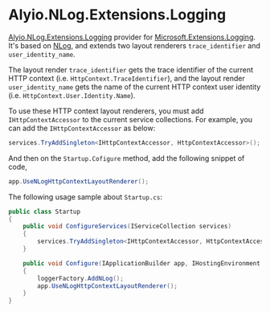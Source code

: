 # Alyio.NLog.Extensions.Logging

[Alyio.NLog.Extensions.Logging](https://github.com/qqbuby/Alyio.NLog.Extensions.Logging) provider for [Microsoft.Extensions.Logging](https://github.com/aspnet/Logging). It's based on [NLog](https://github.com/NLog/NLog), and extends two layout renderers `trace_identifier` and `user_identity_name`.

The layout render `trace_identifier` gets the trace identifier of the current HTTP context (i.e. `HttpContext.TraceIdentifier`), and the layout render `user_identity_name` gets the name of the current HTTP context user identity (i.e. `HttpContext.User.Identity.Name`).

To use these HTTP context layout renderers, you must add `IHttpContextAccessor` to the current service collections. For example, you can add the `IHttpContextAccessor` as below:

```cs
services.TryAddSingleton<IHttpContextAccessor, HttpContextAccessor>();
```

And then on the `Startup.Cofigure` method, add the following snippet of code,

```cs
app.UseNLogHttpContextLayoutRenderer();
```

The following usage sample about `Startup.cs`:


```cs
public class Startup
{
    public void ConfigureServices(IServiceCollection services)
    {
        services.TryAddSingleton<IHttpContextAccessor, HttpContextAccessor>();
    }

    public void Configure(IApplicationBuilder app, IHostingEnvironment env, ILoggerFactory loggerFactory)
    {
        loggerFactory.AddNLog();
        app.UseNLogHttpContextLayoutRenderer();
    }
}
```
